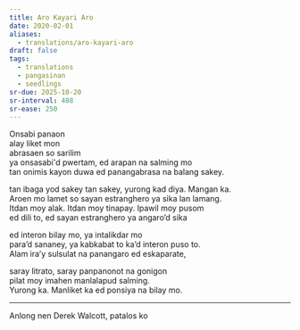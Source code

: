 ```yaml
---
title: Aro Kayari Aro
date: 2020-02-01
aliases:
  - translations/aro-kayari-aro
draft: false
tags:
  - translations
  - pangasinan
  - seedlings
sr-due: 2025-10-20
sr-interval: 408
sr-ease: 250
---
```

Onsabi panaon  
alay liket mon  
abrasaen so sarilim  
ya onsasabi'd pwertam, ed arapan na salming mo  
tan onimis kayon duwa ed panangabrasa na balang sakey.

tan ibaga yod sakey tan sakey, yurong kad diya. Mangan ka.  
Aroen mo lamet so sayan estranghero ya sika lan lamang.  
Itdan moy alak. Itdan moy tinapay. Ipawil moy pusom  
ed dili to, ed sayan estranghero ya angaro’d sika  

ed interon bilay mo, ya intalikdar mo  
para’d sananey, ya kabkabat to ka’d interon puso to.  
Alam ira’y sulsulat na panangaro ed eskaparate,  

saray litrato, saray panpanonot na gonigon  
pilat moy imahen manlalapud salming.  
Yurong ka. Manliket ka ed ponsiya na bilay mo.

***

Anlong nen Derek Walcott, patalos ko